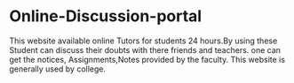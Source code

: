 # Online-Discussion-portal
This website available online Tutors for students 24 hours.By using these Student can discuss their doubts with there friends and teachers. one can get the notices, Assignments,Notes provided by the faculty. This website is generally used by college. 
